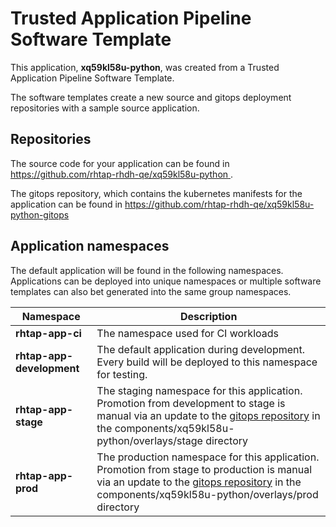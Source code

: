 # Trusted Application Pipeline Software Template

This application, **xq59kl58u-python**, was created from a Trusted Application Pipeline Software Template.

The software templates create a new source and gitops deployment repositories with a sample source application. 

## Repositories

The source code for your application can be found in [https://github.com/rhtap-rhdh-qe/xq59kl58u-python ](https://github.com/rhtap-rhdh-qe/xq59kl58u-python ).
 
The gitops repository, which contains the kubernetes manifests for the application can be found in 
[https://github.com/rhtap-rhdh-qe/xq59kl58u-python-gitops ](https://github.com/rhtap-rhdh-qe/xq59kl58u-python-gitops ) 

## Application namespaces 

The default application will be found in the following namespaces. Applications can be deployed into unique namespaces or multiple software templates can also bet generated into the same group namespaces.  

|  Namespace   |  Description   |  
| -------- | -------- |
| **rhtap-app-ci** | The namespace used for CI workloads |
| **rhtap-app-development** | The default application during development. Every build will be deployed to this namespace for testing. |
| **rhtap-app-stage** | The staging namespace for this application. Promotion from development to stage is manual via an update to the [gitops repository](https://github.com/rhtap-rhdh-qe/xq59kl58u-python-gitops ) in the components/xq59kl58u-python/overlays/stage directory |
| **rhtap-app-prod** | The production namespace for this application. Promotion from stage to production is manual via an update to the [gitops repository](https://github.com/rhtap-rhdh-qe/xq59kl58u-python-gitops ) in the components/xq59kl58u-python/overlays/prod directory |